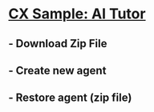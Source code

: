# [CX Sample: AI Tutor](https://github.com/nasaspaceappspuravida/DF-AI-TUTOR) 

## - Download Zip File

## - Create new agent

## - Restore agent (zip file)

